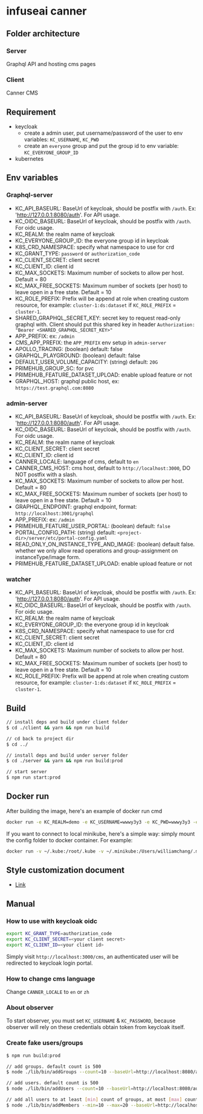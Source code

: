 # infuseai canner
## Folder architecture
### Server
Graphql API and hosting cms pages

### Client
Canner CMS

## Requirement
* keycloak
  * create a admin user, put username/password of the user to env variables: `KC_USERNAME`, `KC_PWD`
  * create an `everyone` group and put the group id to env variable: `KC_EVERYONE_GROUP_ID`
* kubernetes

## Env variables
### Graphql-server
* KC_API_BASEURL: BaseUrl of keycloak, should be postfix with `/auth`. Ex: 'http://127.0.0.1:8080/auth'. For API usage.
* KC_OIDC_BASEURL: BaseUrl of keycloak, should be postfix with `/auth`. For oidc usage.
* KC_REALM: the realm name of keycloak
* KC_EVERYONE_GROUP_ID: the everyone group id in keycloak
* K8S_CRD_NAMESPACE: specify what namespace to use for crd
* KC_GRANT_TYPE: `password` or `authorization_code`
* KC_CLIENT_SECRET: client secret
* KC_CLIENT_ID: client id
* KC_MAX_SOCKETS: Maximum number of sockets to allow per host. Default = 80
* KC_MAX_FREE_SOCKETS: Maximum number of sockets (per host) to leave open in a free state. Default = 10
* KC_ROLE_PREFIX: Prefix will be append at role when creating custom resource, for example: `cluster-1:ds:dataset` if `KC_ROLE_PREFIX` = `cluster-1`.
* SHARED_GRAPHQL_SECRET_KEY: secret key to request read-only graphql with. Client should put this shared key in header `Authorization: "Bearer <SHARED_GRAPHQL_SECRET_KEY>"`
* APP_PREFIX: ex: `/admin`
* CMS_APP_PREFIX: the `APP_PREFIX` env setup in `admin-server`
* APOLLO_TRACING: (boolean) default: false
* GRAPHQL_PLAYGROUND: (boolean) default: false
* DEFAULT_USER_VOLUME_CAPACITY: (string) default: `20G`
* PRIMEHUB_GROUP_SC: for pvc
* PRIMEHUB_FEATURE_DATASET_UPLOAD: enable upload feature or not
* GRAPHQL_HOST: graphql public host, ex: `https://test.graphql.com:8080`

### admin-server
* KC_API_BASEURL: BaseUrl of keycloak, should be postfix with `/auth`. Ex: 'http://127.0.0.1:8080/auth'. For API usage.
* KC_OIDC_BASEURL: BaseUrl of keycloak, should be postfix with `/auth`. For oidc usage.
* KC_REALM: the realm name of keycloak
* KC_CLIENT_SECRET: client secret
* KC_CLIENT_ID: client id
* CANNER_LOCALE: language of cms, default to `en`
* CANNER_CMS_HOST: cms host, default to `http://localhost:3000`, DO NOT postfix with a slash.
* KC_MAX_SOCKETS: Maximum number of sockets to allow per host. Default = 80
* KC_MAX_FREE_SOCKETS: Maximum number of sockets (per host) to leave open in a free state. Default = 10
* GRAPHQL_ENDPOINT: graphql endpoint, format: `http://localhost:3001/graphql`
* APP_PREFIX: ex: `/admin`
* PRIMEHUB_FEATURE_USER_PORTAL: (boolean) default: `false`
* PORTAL_CONFIG_PATH: (string) default: `<project-dir>/server/etc/portal-config.yaml`
* READ_ONLY_ON_INSTANCE_TYPE_AND_IMAGE: (boolean) default false. whether we only allow read operations and group-assignment on instanceType/image form.
* PRIMEHUB_FEATURE_DATASET_UPLOAD: enable upload feature or not

### watcher
* KC_API_BASEURL: BaseUrl of keycloak, should be postfix with `/auth`. Ex: 'http://127.0.0.1:8080/auth'. For API usage.
* KC_OIDC_BASEURL: BaseUrl of keycloak, should be postfix with `/auth`. For oidc usage.
* KC_REALM: the realm name of keycloak
* KC_EVERYONE_GROUP_ID: the everyone group id in keycloak
* K8S_CRD_NAMESPACE: specify what namespace to use for crd
* KC_CLIENT_SECRET: client secret
* KC_CLIENT_ID: client id
* KC_MAX_SOCKETS: Maximum number of sockets to allow per host. Default = 80
* KC_MAX_FREE_SOCKETS: Maximum number of sockets (per host) to leave open in a free state. Default = 10
* KC_ROLE_PREFIX: Prefix will be append at role when creating custom resource, for example: `cluster-1:ds:dataset` if `KC_ROLE_PREFIX` = `cluster-1`.

## Build
```sh
// install deps and build under client folder
$ cd ./client && yarn && npm run build

// cd back to project dir
$ cd ../

// install deps and build under server folder
$ cd ./server && yarn && npm run build:prod

// start server
$ npm run start:prod
```

## Docker run
After building the image, here's an example of docker run cmd
```sh
docker run -e KC_REALM=demo -e KC_USERNAME=wwwy3y3 -e KC_PWD=wwwy3y3 -e KC_EVERYONE_GROUP_ID=f10dcedf-b7b3-498e-a4e4-e50f73449cf9 -e KC_BASEURL=http://docker.for.mac.localhost:8080/auth -p 3000:3000 --name canner-infuseai <image id>
```

If you want to connect to local minikube, here's a simple way: simply mount the config folder to docker container. For example:
```sh
docker run -v ~/.kube:/root/.kube -v ~/.minikube:/Users/williamchang/.minikube -e KC_REALM=demo -e KC_USERNAME=wwwy3y3 -e KC_PWD=wwwy3y3 -e KC_EVERYONE_GROUP_ID=f10dcedf-b7b3-498e-a4e4-e50f73449cf9 -e KC_BASEURL=http://docker.for.mac.localhost:8080/auth -p 3000:3000 --name canner-infuseai <image id>
```

## Style customization document
* [Link](client/README.md#override-antd-style)

## Manual
### How to use with keycloak oidc
```sh
export KC_GRANT_TYPE=authorization_code
export KC_CLIENT_SECRET=<your client secret>
export KC_CLIENT_ID=<your client id>
```

Simply visit `http://localhost:3000/cms`, an authenticated user will be redirected to keycloak login portal.

### How to change cms language
Change `CANNER_LOCALE` to `en` or `zh`

### About observer
To start observer, you must set `KC_USERNAME` & `KC_PASSWORD`, because observer will rely on these credentials obtain token from keycloak itself.

### Create fake users/groups
```sh
$ npm run build:prod

// add groups. default count is 500
$ node ./lib/bin/addGroups --count=10 --baseUrl=http://localhost:8080/auth --user=user --pwd=password --clientId=admin-cli --realm=master

// add users. default count is 500
$ node ./lib/bin/addUsers --count=10 --baseUrl=http://localhost:8080/auth --user=user --pwd=password --clientId=admin-cli --realm=master

// add all users to at least [min] count of groups, at most [max] count of groups.
$ node ./lib/bin/addMembers --min=10 --max=20 --baseUrl=http://localhost:8080/auth --user=user --pwd=password --clientId=admin-cli --realm=master
```
